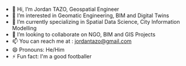 - 👋 Hi, I’m Jordan TAZO, Geospatial Engineer
- 👀 I’m interested in Geomatic Engineering, BIM and Digital Twins
- 🌱 I’m currently specializing in Spatial Data Science, City Information Modelling
- 💞️ I’m looking to collaborate on NGO, BIM and GIS Projects
- 📫 You can reach me at : jordantazo@gmail.com
- 😄 Pronouns: He/Him
- ⚡ Fun fact: I'm a good footballer


